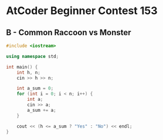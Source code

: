 # AtCoder Beginner Contest 153
## B - Common Raccoon vs Monster
```cpp
#include <iostream>

using namespace std;

int main() {
    int h, n;
    cin >> h >> n;

    int a_sum = 0;
    for (int i = 0; i < n; i++) {
        int a;
        cin >> a;
        a_sum += a;
    }

    cout << (h <= a_sum ? "Yes" : "No") << endl;
}
```
